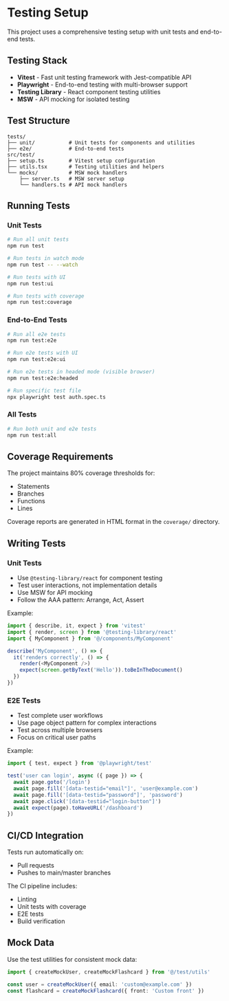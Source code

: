# Testing Setup

This project uses a comprehensive testing setup with unit tests and end-to-end tests.

## Testing Stack

- **Vitest** - Fast unit testing framework with Jest-compatible API
- **Playwright** - End-to-end testing with multi-browser support
- **Testing Library** - React component testing utilities
- **MSW** - API mocking for isolated testing

## Test Structure

```
tests/
├── unit/           # Unit tests for components and utilities
├── e2e/            # End-to-end tests
src/test/
├── setup.ts        # Vitest setup configuration
├── utils.tsx       # Testing utilities and helpers
└── mocks/          # MSW mock handlers
    ├── server.ts   # MSW server setup
    └── handlers.ts # API mock handlers
```

## Running Tests

### Unit Tests
```bash
# Run all unit tests
npm run test

# Run tests in watch mode
npm run test -- --watch

# Run tests with UI
npm run test:ui

# Run tests with coverage
npm run test:coverage
```

### End-to-End Tests
```bash
# Run all e2e tests
npm run test:e2e

# Run e2e tests with UI
npm run test:e2e:ui

# Run e2e tests in headed mode (visible browser)
npm run test:e2e:headed

# Run specific test file
npx playwright test auth.spec.ts
```

### All Tests
```bash
# Run both unit and e2e tests
npm run test:all
```

## Coverage Requirements

The project maintains 80% coverage thresholds for:
- Statements
- Branches
- Functions
- Lines

Coverage reports are generated in HTML format in the `coverage/` directory.

## Writing Tests

### Unit Tests
- Use `@testing-library/react` for component testing
- Test user interactions, not implementation details
- Use MSW for API mocking
- Follow the AAA pattern: Arrange, Act, Assert

Example:
```typescript
import { describe, it, expect } from 'vitest'
import { render, screen } from '@testing-library/react'
import { MyComponent } from '@/components/MyComponent'

describe('MyComponent', () => {
  it('renders correctly', () => {
    render(<MyComponent />)
    expect(screen.getByText('Hello')).toBeInTheDocument()
  })
})
```

### E2E Tests
- Test complete user workflows
- Use page object pattern for complex interactions
- Test across multiple browsers
- Focus on critical user paths

Example:
```typescript
import { test, expect } from '@playwright/test'

test('user can login', async ({ page }) => {
  await page.goto('/login')
  await page.fill('[data-testid="email"]', 'user@example.com')
  await page.fill('[data-testid="password"]', 'password')
  await page.click('[data-testid="login-button"]')
  await expect(page).toHaveURL('/dashboard')
})
```

## CI/CD Integration

Tests run automatically on:
- Pull requests
- Pushes to main/master branches

The CI pipeline includes:
- Linting
- Unit tests with coverage
- E2E tests
- Build verification

## Mock Data

Use the test utilities for consistent mock data:

```typescript
import { createMockUser, createMockFlashcard } from '@/test/utils'

const user = createMockUser({ email: 'custom@example.com' })
const flashcard = createMockFlashcard({ front: 'Custom front' })
```
